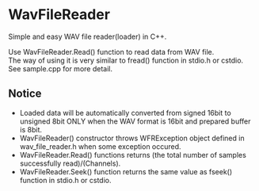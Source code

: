 # WavFileReader
Simple and easy WAV file reader(loader) in C++.

Use WavFileReader.Read() function to read data from WAV file.  
The way of using it is very similar to fread() function in stdio.h or cstdio.  
See sample.cpp for more detail.

## Notice
* Loaded data will be automatically converted from signed 16bit to unsigned 8bit ONLY when the WAV format is 16bit and prepared buffer is 8bit.
* WavFileReader() constructor throws WFRException object defined in wav_file_reader.h when some exception occured.
* WavFileReader.Read() functions returns (the total number of samples successfully read)/(Channels).
* WavFileReader.Seek() function returns the same value as fseek() function in stdio.h or cstdio.

